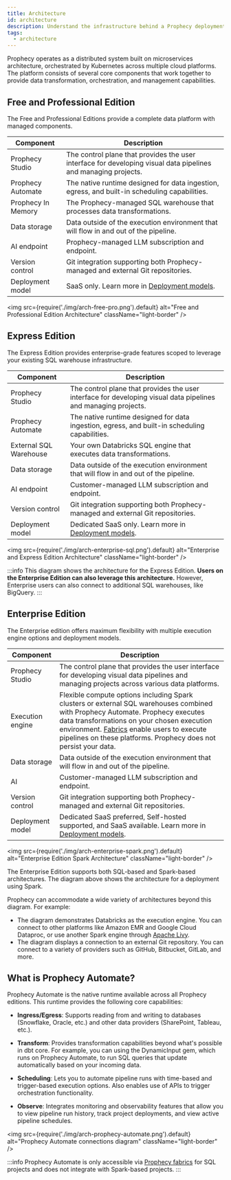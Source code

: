 ```yaml
---
title: Architecture
id: architecture
description: Understand the infrastructure behind a Prophecy deployment
tags:
  - architecture
---
```


Prophecy operates as a distributed system built on microservices architecture, orchestrated by Kubernetes across multiple cloud platforms. The platform consists of several core components that work together to provide data transformation, orchestration, and management capabilities.

## Free and Professional Edition

The Free and Professional Editions provide a complete data platform with managed components.

| Component          | Description                                                                                                    |
| ------------------ | -------------------------------------------------------------------------------------------------------------- |
| Prophecy Studio    | The control plane that provides the user interface for developing visual data pipelines and managing projects. |
| Prophecy Automate  | The native runtime designed for data ingestion, egress, and built-in scheduling capabilities.                  |
| Prophecy In Memory | The Prophecy-managed SQL warehouse that processes data transformations.                                        |
| Data storage       | Data outside of the execution environment that will flow in and out of the pipeline.                           |
| AI endpoint        | Prophecy-managed LLM subscription and endpoint.                                                                |
| Version control    | Git integration supporting both Prophecy-managed and external Git repositories.                                |
| Deployment model   | SaaS only. Learn more in [Deployment models](docs/administration/prophecy-deployment.md).                      |

<img
src={require('./img/arch-free-pro.png').default}
alt="Free and Professional Edition Architecture"
className="light-border"
/>

## Express Edition

The Express Edition provides enterprise-grade features scoped to leverage your existing SQL warehouse infrastructure.

| Component              | Description                                                                                                    |
| ---------------------- | -------------------------------------------------------------------------------------------------------------- |
| Prophecy Studio        | The control plane that provides the user interface for developing visual data pipelines and managing projects. |
| Prophecy Automate      | The native runtime designed for data ingestion, egress, and built-in scheduling capabilities.                  |
| External SQL Warehouse | Your own Databricks SQL engine that executes data transformations.                                             |
| Data storage           | Data outside of the execution environment that will flow in and out of the pipeline.                           |
| AI endpoint            | Customer-managed LLM subscription and endpoint.                                                                |
| Version control        | Git integration supporting both Prophecy-managed and external Git repositories.                                |
| Deployment model       | Dedicated SaaS only. Learn more in [Deployment models](docs/administration/prophecy-deployment.md).            |

<img
src={require('./img/arch-enterprise-sql.png').default}
alt="Enterprise and Express Edition Architecture"
className="light-border"
/>

:::info
This diagram shows the architecture for the Express Edition. **Users on the Enterprise Edition can also leverage this architecture.** However, Enterprise users can also connect to additional SQL warehouses, like BigQuery.
:::

## Enterprise Edition

The Enterprise edition offers maximum flexibility with multiple execution engine options and deployment models.

| Component        | Description                                                                                                                                                                                                                                                                                               |
| ---------------- | --------------------------------------------------------------------------------------------------------------------------------------------------------------------------------------------------------------------------------------------------------------------------------------------------------- |
| Prophecy Studio  | The control plane that provides the user interface for developing visual data pipelines and managing projects across various data platforms.                                                                                                                                                              |
| Execution engine | Flexible compute options including Spark clusters or external SQL warehouses combined with Prophecy Automate. Prophecy executes data transformations on your chosen execution environment. [Fabrics](/fabrics) enable users to execute pipelines on these platforms. Prophecy does not persist your data. |
| Data storage     | Data outside of the execution environment that will flow in and out of the pipeline.                                                                                                                                                                                                                      |
| AI               | Customer-managed LLM subscription and endpoint.                                                                                                                                                                                                                                                           |
| Version control  | Git integration supporting both Prophecy-managed and external Git repositories.                                                                                                                                                                                                                           |
| Deployment model | Dedicated SaaS preferred, Self-hosted supported, and SaaS available. Learn more in [Deployment models](#deployment-models).                                                                                                                                                                               |

<img
src={require('./img/arch-enterprise-spark.png').default}
alt="Enterprise Edition Spark Architecture"
className="light-border"
/>

The Enterprise Edition supports both SQL-based and Spark-based architectures. The diagram above shows the architecture for a deployment using Spark.

Prophecy can accommodate a wide variety of architectures beyond this diagram. For example:

- The diagram demonstrates Databricks as the execution engine. You can connect to other platforms like Amazon EMR and Google Cloud Dataproc, or use another Spark engine through [Apache Livy](https://livy.apache.org/).
- The diagram displays a connection to an external Git repository. You can connect to a variety of providers such as GitHub, Bitbucket, GitLab, and more.

## What is Prophecy Automate?

Prophecy Automate is the native runtime available across all Prophecy editions. This runtime provides the following core capabilities:

- **Ingress/Egress**: Supports reading from and writing to databases (Snowflake, Oracle, etc.) and other data providers (SharePoint, Tableau, etc.).

- **Transform**: Provides transformation capabilities beyond what's possible in dbt core. For example, you can using the DynamicInput gem, which runs on Prophecy Automate, to run SQL queries that update automatically based on your incoming data.

- **Scheduling**: Lets you to automate pipeline runs with time-based and trigger-based execution options. Also enables use of APIs to trigger orchestration functionality.

- **Observe**: Integrates monitoring and observability features that allow you to view pipeline run history, track project deployments, and view active pipeline schedules.

<img
src={require('./img/arch-prophecy-automate.png').default}
alt="Prophecy Automate connections diagram"
className="light-border"
/>

:::info
Prophecy Automate is only accessible via [Prophecy fabrics](/administration/fabrics/prophecy-fabrics/) for SQL projects and does not integrate with Spark-based projects.
:::
